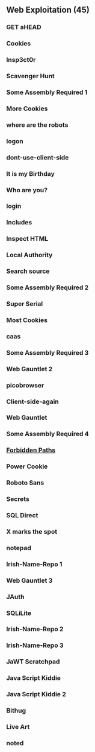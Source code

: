 ## Web Exploitation (45)
### GET aHEAD

### Cookies

### Insp3ct0r

### Scavenger Hunt

### Some Assembly Required 1

### More Cookies

### where are the robots

### logon

### dont-use-client-side

### It is my Birthday

### Who are you?

### login

### Includes

### Inspect HTML

### Local Authority

### Search source

### Some Assembly Required 2

### Super Serial

### Most Cookies

### caas

### Some Assembly Required 3

### Web Gauntlet 2

### picobrowser

### Client-side-again

### Web Gauntlet

### Some Assembly Required 4

### [Forbidden Paths](https://github.com/JuneWprog/picoCTF/tree/master/WebExploitation/Path%20traversal/Forbidden%20Paths)

### Power Cookie

### Roboto Sans

### Secrets

### SQL Direct

### X marks the spot

### notepad

### Irish-Name-Repo 1

### Web Gauntlet 3

### JAuth

### SQLiLite

### Irish-Name-Repo 2

### Irish-Name-Repo 3

### JaWT Scratchpad

### Java Script Kiddie

### Java Script Kiddie 2

### Bithug

### Live Art

### noted
